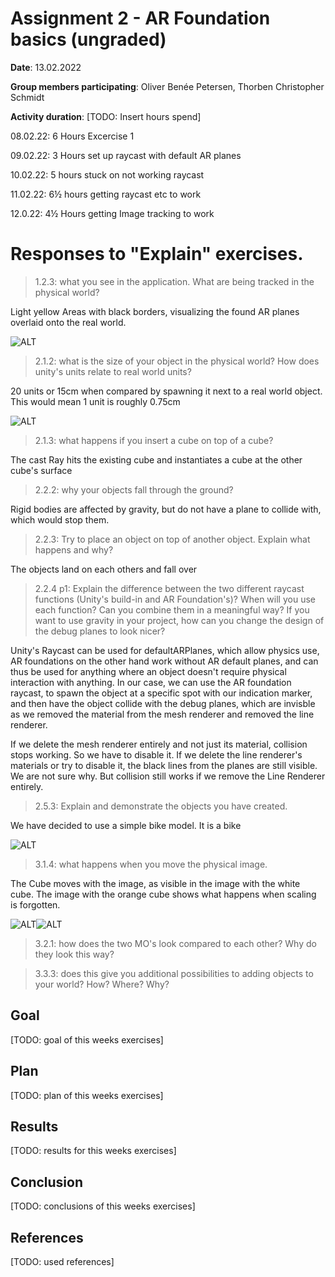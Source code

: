 # Assignment 2 - AR Foundation basics (ungraded)

**Date**: 13.02.2022

**Group members participating**: Oliver Benée Petersen, Thorben Christopher Schmidt

**Activity duration**: [TODO: Insert hours spend]

08.02.22: 6 Hours Excercise 1

09.02.22: 3 Hours set up raycast with default AR planes

10.02.22: 5 hours stuck on not working raycast

11.02.22: 6½ hours getting raycast etc to work

12.0.22: 4½ Hours getting Image tracking to work

# Responses to "Explain" exercises. 

> 1.2.3: what you see in the application. What are being tracked in the physical world?

Light yellow Areas with black borders, visualizing the found AR planes overlaid onto the real world.

![ALT](https://gitlab.au.dk/au598997/ar21/-/raw/main/Images/Screenshot_20220209-114831_My_project.jpg)


> 2.1.2: what is the size of your object in the physical world? How does unity's units relate to real world units?

20 units or 15cm when compared by spawning it next to a real world object. This would mean 1 unit is roughly 0.75cm

![ALT](https://gitlab.au.dk/au598997/ar21/-/raw/main/Images/Screenshot_20220211-163419_AR22.jpg)

> 2.1.3: what happens if you insert a cube on top of a cube?

The cast Ray hits the existing cube and instantiates a cube at the other cube's surface

> 2.2.2: why your objects fall through the ground?

Rigid bodies are affected by gravity, but do not have a plane to collide with, which would stop them.

> 2.2.3: Try to place an object on top of another object. Explain what happens and why?

The objects land on each others and fall over

> 2.2.4 p1: Explain the difference between the two different raycast functions (Unity's build-in and AR Foundation's)?
When will you use each function?
Can you combine them in a meaningful way?
If you want to use gravity in your project, how can you change the design of the debug planes to look nicer?

Unity's Raycast can be used for defaultARPlanes, which allow physics use, AR foundations on the other hand work without AR default planes, and can thus be used for anything where an object doesn't require  physical interaction with anything. In our case, we can use the AR foundation raycast, to spawn the object at a specific spot with our indication marker, and then have the object collide with the debug planes, which are invisble as we removed the material from the mesh renderer and removed the line renderer. 

If we delete the mesh renderer entirely and not just its material, collision stops working. So we have to disable it. 
If we delete the line renderer's materials or try to disable it, the black lines from the planes are still visible. We are not sure why. But collision still works if we remove the Line Renderer entirely. 

> 2.5.3: Explain and demonstrate the objects you have created.

We have decided to use a simple bike model. It is a bike

![ALT](https://gitlab.au.dk/au598997/ar21/-/raw/main/Images/Screenshot_20220211-181639_AR22.jpg)

> 3.1.4: what happens when you move the physical image. 

The Cube moves with the image, as visible in the image with the white cube. The image with the orange cube shows what happens when scaling is forgotten.

![ALT](https://gitlab.au.dk/au598997/ar21/-/raw/main/Images/Screenshot_20220212-160418_AR22.jpg)![ALT](https://gitlab.au.dk/au598997/ar21/-/raw/main/Images/Screenshot_20220212-160139_AR22.jpg)

> 3.2.1: how does the two MO's look compared to each other? Why do they look this way?

> 3.3.3: does this give you additional possibilities to adding objects to your world? How? Where? Why?





## Goal
[TODO: goal of this weeks exercises]

## Plan
[TODO: plan of this weeks exercises]

## Results
[TODO: results for this weeks exercises]

## Conclusion
[TODO: conclusions of this weeks exercises]

## References
[TODO: used references]
